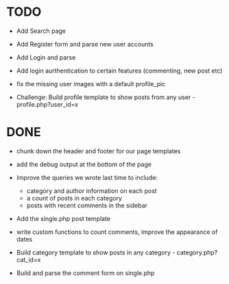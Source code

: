 TODO
====
* Add Search page

* Add Register form and parse new user accounts
* Add Login and parse
* Add login aurthentication to certain features (commenting, new post etc)

* fix the missing user images with a default profile_pic

* Challenge: Build profile template to show posts from any user - profile.php?user_id=x




DONE
====

* chunk down the header and footer for our page templates
* add the debug output at the bottom of the page
* Improve the queries we wrote last time to include:
	- category and author information on each post
	- a count of posts in each category
	- posts with recent comments in the sidebar

* Add the single.php post template
* write custom functions to count comments, improve the appearance of dates
* Build category template to show posts in any category - category.php?cat_id=x



* Build and parse the comment form on single.php